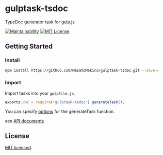 # gulptask-tsdoc

TypeDoc generator task for gulp.js

[![Maintainability](https://api.codeclimate.com/v1/badges/31e5e15dd3eb950d6b3a/maintainability)](https://codeclimate.com/github/MasatoMakino/gulptask-tsdoc/maintainability)
[![MIT License](http://img.shields.io/badge/license-MIT-blue.svg?style=flat)](LICENSE)

## Getting Started

### Install

```bash
npm install https://github.com/MasatoMakino/gulptask-tsdoc.git --save-dev
```

### Import

Import tasks into your `gulpfile.js`.

```js
exports.doc = require("gulptask-tsdoc").generateTask();
```
You can specify [options](https://masatomakino.github.io/gulptask-tsdoc/api/interfaces/option.html) for the generateTask function.

see [API documents](https://masatomakino.github.io/gulptask-tsdoc/api/)

## License

[MIT licensed](LICENSE).
